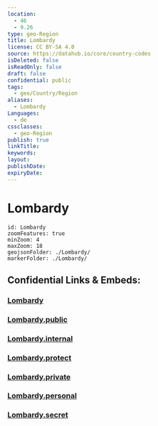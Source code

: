 ```yaml
---
location:
  - 46
  - 9.26
type: geo-Region
title: Lombardy
license: CC BY-SA 4.0
source: https://datahub.io/core/country-codes
isDeleted: false
isReadOnly: false
draft: false
confidential: public
tags:
  - geo/Country/Region
aliases:
  - Lombardy
Languages:
  - de
cssclasses:
  - geo-Region
publish: true
linkTitle:
keywords:
layout:
publishDate:
expiryDate:
---
```


# Lombardy

```leaflet
id: Lombardy
zoomFeatures: true 
minZoom: 4 
maxZoom: 18
geojsonFolder: ./Lombardy/
markerFolder: ./Lombardy/
```


## Confidential Links & Embeds: 

### [Lombardy](/_Standards/Earth/Continent/Europe/Europe~South/Italy/regions~Italy/Lombardy.md) 

### [Lombardy.public](/_public/Earth/Continent/Europe/Europe~South/Italy/regions~Italy/Lombardy.public.md) 

### [Lombardy.internal](/_internal/Earth/Continent/Europe/Europe~South/Italy/regions~Italy/Lombardy.internal.md) 

### [Lombardy.protect](/_protect/Earth/Continent/Europe/Europe~South/Italy/regions~Italy/Lombardy.protect.md) 

### [Lombardy.private](/_private/Earth/Continent/Europe/Europe~South/Italy/regions~Italy/Lombardy.private.md) 

### [Lombardy.personal](/_personal/Earth/Continent/Europe/Europe~South/Italy/regions~Italy/Lombardy.personal.md) 

### [Lombardy.secret](/_secret/Earth/Continent/Europe/Europe~South/Italy/regions~Italy/Lombardy.secret.md)

